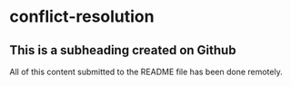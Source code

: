 # conflict-resolution

## This is a subheading created on Github

All of this content submitted to the README file has been done remotely.
